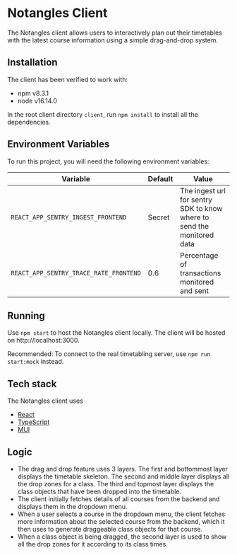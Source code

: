 # Notangles Client

The Notangles client allows users to interactively plan out their timetables with the latest course information using a simple drag-and-drop system.

## Installation

The client has been verified to work with:

- npm v8.3.1
- node v16.14.0

In the root client directory `client`, run `npm install` to install all the dependencies.

## Environment Variables

To run this project, you will need the following environment variables:

| Variable                               | Default | Value                                                                  |
| -------------------------------------- | ------- | ---------------------------------------------------------------------- |
| `REACT_APP_SENTRY_INGEST_FRONTEND`     | Secret  | The ingest url for sentry SDK to know where to send the monitored data |
| `REACT_APP_SENTRY_TRACE_RATE_FRONTEND` | 0.6     | Percentage of transactions monitored and sent                          |

## Running

Use `npm start` to host the Notangles client locally. The client will be hosted on http://localhost:3000.

Recommended: To connect to the real timetabling server, use `npm run start:mock` instead.

## Tech stack

The Notangles client uses

- [React](https://reactjs.org/)
- [TypeScript](https://www.typescriptlang.org/)
- [MUI](https://mui.com/)

## Logic

- The drag and drop feature uses 3 layers. The first and bottommost layer displays the timetable skeleton. The second and middle layer displays all the drop zones for a class. The third and topmost layer displays the class objects that have been dropped into the timetable.
- The client initially fetches details of all courses from the backend and displays them in the dropdown menu.
- When a user selects a course in the dropdown menu, the client fetches more information about the selected course from the backend, which it then uses to generate draggeable class objects for that course.
- When a class object is being dragged, the second layer is used to show all the drop zones for it according to its class times.

